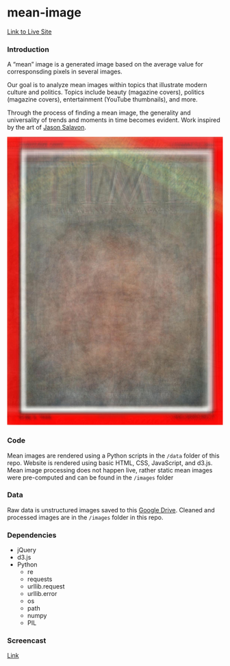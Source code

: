 # mean-image

[Link to Live Site](https://s-machine.github.io/mean-image/)
### Introduction
A “mean” image is a generated image based on the average value for corresponsding pixels in several images.  

Our goal is to analyze mean images within topics that illustrate modern culture and politics. Topics include beauty (magazine covers), politics (magazine covers), entertainment (YouTube thumbnails), and more.  

Through the process of finding a mean image, the generality and universality of trends and moments in time becomes evident. Work inspired by the art of [Jason Salavon](www.salavon.com).

![Time](/images/time/Time-1960.jpg)

### Code
Mean images are rendered using a Python scripts in the `/data` folder of this repo.
Website is rendered using basic HTML, CSS, JavaScript, and d3.js. Mean image processing does not happen live, rather static mean images were pre-computed and can be found in the `/images` folder

### Data
Raw data is unstructured images saved to this [Google Drive](https://drive.google.com/open?id=1_I0gd4cSSTXhy7uLtpLDc88qD6Tr0SacrVnuTAztWE4). Cleaned and processed images are in the `/images` folder in this repo. 

### Dependencies
- jQuery
- d3.js 
- Python
	- re
	- requests
	- urllib.request
	- urllib.error
	- os
	- path
	- numpy
	- PIL


### Screencast
[Link](www.youtube.com)
